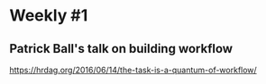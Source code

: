 # Weekly #1

## Patrick Ball's talk on building workflow
https://hrdag.org/2016/06/14/the-task-is-a-quantum-of-workflow/